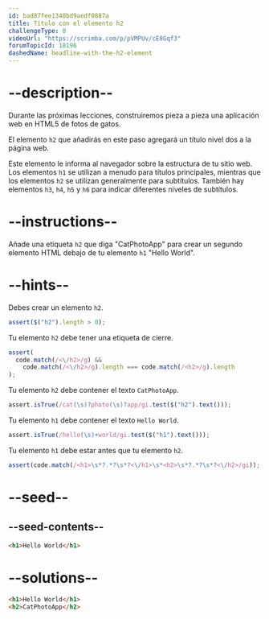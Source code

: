 ```yaml
---
id: bad87fee1348bd9aedf0887a
title: Título con el elemento h2
challengeType: 0
videoUrl: "https://scrimba.com/p/pVMPUv/cE8Gqf3"
forumTopicId: 18196
dashedName: headline-with-the-h2-element
---
```


# --description--

Durante las próximas lecciones, construiremos pieza a pieza una aplicación web en HTML5 de fotos de gatos.

El elemento `h2` que añadirás en este paso agregará un título nivel dos a la página web.

Este elemento le informa al navegador sobre la estructura de tu sitio web. Los elementos `h1` se utilizan a menudo para títulos principales, mientras que los elementos `h2` se utilizan generalmente para subtítulos. También hay elementos `h3`, `h4`, `h5` y `h6` para indicar diferentes niveles de subtítulos.

# --instructions--

Añade una etiqueta `h2` que diga "CatPhotoApp" para crear un segundo elemento HTML debajo de tu elemento `h1` "Hello World".

# --hints--

Debes crear un elemento `h2`.

```js
assert($("h2").length > 0);
```

Tu elemento `h2` debe tener una etiqueta de cierre.

```js
assert(
  code.match(/<\/h2>/g) &&
    code.match(/<\/h2>/g).length === code.match(/<h2>/g).length
);
```

Tu elemento `h2` debe contener el texto `CatPhotoApp`.

```js
assert.isTrue(/cat(\s)?photo(\s)?app/gi.test($("h2").text()));
```

Tu elemento `h1` debe contener el texto `Hello World`.

```js
assert.isTrue(/hello(\s)+world/gi.test($("h1").text()));
```

Tu elemento `h1` debe estar antes que tu elemento `h2`.

```js
assert(code.match(/<h1>\s*?.*?\s*?<\/h1>\s*<h2>\s*?.*?\s*?<\/h2>/gi));
```

# --seed--

## --seed-contents--

```html
<h1>Hello World</h1>
```

# --solutions--

```html
<h1>Hello World</h1>
<h2>CatPhotoApp</h2>
```
